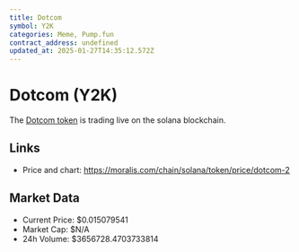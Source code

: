 ```yaml
---
title: Dotcom
symbol: Y2K
categories: Meme, Pump.fun
contract_address: undefined
updated_at: 2025-01-27T14:35:12.572Z
---
```


# Dotcom (Y2K)
The [Dotcom token](https://moralis.com/chain/solana/token/price/dotcom-2) is trading live on the solana blockchain.

## Links
- Price and chart: https://moralis.com/chain/solana/token/price/dotcom-2

## Market Data
- Current Price: $0.015079541
- Market Cap: $N/A
- 24h Volume: $3656728.4703733814
